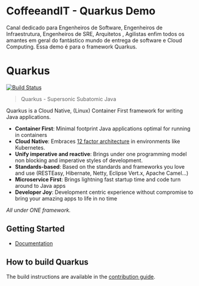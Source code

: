 # CoffeeandIT - Quarkus Demo

Canal dedicado para Engenheiros de Software, Engenheiros de Infraestrutura, Engenheiros de SRE, Arquitetos , Agilistas enfim todos os amantes em geral do fantástico mundo de entrega de software e Cloud Computing.
Essa demo é para o framework Quarkus.


# Quarkus

[![Build Status](https://dev.azure.com/quarkus-ci/quarkus/_apis/build/status/quarkusio.quarkus)](https://dev.azure.com/quarkus-ci/quarkus/_build/latest?definitionId=1)

> Quarkus - Supersonic Subatomic Java

Quarkus is a Cloud Native, (Linux) Container First framework for writing Java applications.

* **Container First**:
Minimal footprint Java applications optimal for running in containers
* **Cloud Native**:
Embraces [12 factor architecture](https://12factor.net) in environments like Kubernetes.
* **Unify imperative and reactive**:
Brings under one programming model non blocking and imperative styles of development.
* **Standards-based**:
Based on the standards and frameworks you love and use (RESTEasy, Hibernate, Netty, Eclipse Vert.x, Apache Camel...)
* **Microservice First**:
Brings lightning fast startup time and code turn around to Java apps
* **Developer Joy**:
Development centric experience without compromise to bring your amazing apps to life in no time

_All under ONE framework._

## Getting Started

* [Documentation](https://quarkus.io)


## How to build Quarkus

The build instructions are available in the [contribution guide](CONTRIBUTING.md).

